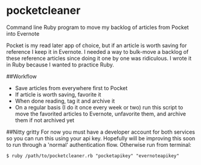# pocketcleaner
Command line Ruby program to move my backlog of articles from Pocket into Evernote

Pocket is my read later app of choice, but if an article is worth saving for reference I keep it in Evernote. I needed a way to bulk-move a backlog of these reference articles since doing it one by one was ridiculous. I wrote it in Ruby because I wanted to practice Ruby.


##Workflow
- Save articles from everywhere first to Pocket
- If article is worth saving, favorite it
- When done reading, tag it and archive it
- On a regular basis (I do it once every week or two) run this script to move the favorited articles to Evernote, unfavorite them, and archive them if not archived yet

##Nitty gritty
For now you must have a developer account for both services so you can run this using your api key. Hopefully will be improving this soon to run through a 'normal' authentication flow.
Otherwise run from terminal:
````
$ ruby /path/to/pocketcleaner.rb "pocketapikey" "evernoteapikey"
````
